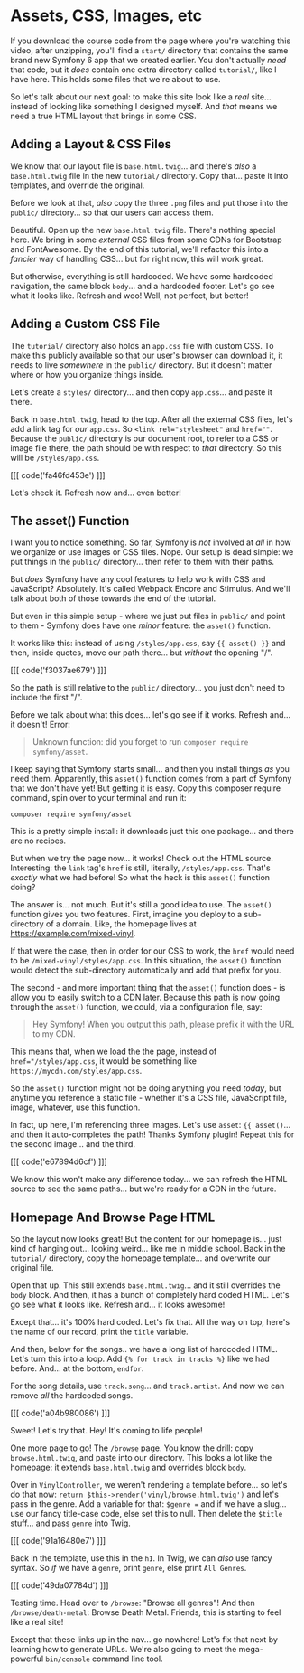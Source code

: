 # Assets, CSS, Images, etc

If you download the course code from the page where you're watching this video,
after unzipping, you'll find a `start/` directory that contains the same brand
new Symfony 6 app that we created earlier. You don't actually *need* that code, but
it *does* contain one extra directory called `tutorial/`, like I have here. This
holds some files that we're about to use.

So let's talk about our next goal: to make this site look like a *real* site...
instead of looking like something I designed myself. And *that* means we need
a true HTML layout that brings in some CSS.

## Adding a Layout & CSS Files

We know that our layout file is `base.html.twig`... and there's *also* a
`base.html.twig` file in the new `tutorial/` directory. Copy that... paste it
into templates, and override the original.

Before we look at that, *also* copy the three `.png` files and put those into
the `public/` directory... so that our users can access them.

Beautiful. Open up the new `base.html.twig` file. There's nothing special here. We
bring in some *external* CSS files from some CDNs for Bootstrap and FontAwesome.
By the end of this tutorial, we'll refactor this into a *fancier* way of handling
CSS... but for right now, this will work great.

But otherwise, everything is still hardcoded. We have some hardcoded navigation,
the same block `body`... and a hardcoded footer. Let's go see what it looks like.
Refresh and woo! Well, not perfect, but better!

## Adding a Custom CSS File

The `tutorial/` directory also holds an `app.css` file with custom CSS. To make
this publicly available so that our user's browser can download it, it needs to live
*somewhere* in the `public/` directory. But it doesn't matter where or how you
organize things inside.

Let's create a `styles/` directory... and then copy `app.css`... and paste it
there.

Back in `base.html.twig`, head to the top. After all the external
CSS files, let's add a link tag for *our* `app.css`. So `<link rel="stylesheet"`
and `href=""`. Because the `public/` directory is our document root, to refer to
a CSS or image file there, the path should be with respect to *that* directory.
So this will be `/styles/app.css`.

[[[ code('fa46fd453e') ]]]

Let's check it. Refresh now and... even better!

## The asset() Function

I want you to notice something. So far, Symfony is *not* involved at *all* in
how we organize or use images or CSS files. Nope. Our setup is dead simple: we
put things in the `public/` directory... then refer to them with their paths.

But *does* Symfony have any cool features to help work with CSS and JavaScript?
Absolutely. It's called Webpack Encore and Stimulus. And we'll talk about both of
those towards the end of the tutorial.

But even in this simple setup - where we just put files in `public/` and point to
them - Symfony does have one *minor* feature: the `asset()` function.

It works like this: instead of using `/styles/app.css`, say `{{ asset() }}` and then,
inside quotes, move our path there... but *without* the opening "/".

[[[ code('f3037ae679') ]]]

So the path is still relative to the `public/` directory... you just don't need
to include the first "/".

Before we talk about what this does... let's go see if it works. Refresh and...
it doesn't! Error:

> Unknown function: did you forget to run `composer require symfony/asset`.

I keep saying that Symfony starts small... and then you install things *as* you need
them. Apparently, this `asset()` function comes from a part of Symfony that we don't
have yet! But getting it is easy. Copy this composer require command, spin over
to your terminal and run it:

```terminal-silent
composer require symfony/asset
```

This is a pretty simple install: it downloads just this one package... and there
are no recipes.

But when we try the page now... it works! Check out the HTML source. Interesting:
the `link` tag's `href` is still, literally, `/styles/app.css`. That's *exactly*
what we had before! So what the heck is this `asset()` function doing?

The answer is... not much. But it's still a good idea to use. The `asset()` function
gives you two features. First, imagine you deploy to a sub-directory of a domain.
Like, the homepage lives at https://example.com/mixed-vinyl.

If that were the case, then in order for our CSS to work, the `href` would need
to be `/mixed-vinyl/styles/app.css`. In this situation, the `asset()`
function would detect the sub-directory automatically and add that prefix for you.

The second - and more important thing that the `asset()` function does - is allow
you to easily switch to a CDN later. Because this path is now going through the
`asset()` function, we could, via a configuration file, say:

> Hey Symfony! When you output this path, please prefix it with the URL
> to my CDN.

This means that, when we load the the page, instead of `href="/styles/app.css`, it
would be something like `https://mycdn.com/styles/app.css`.

So the `asset()` function might not be doing anything you need *today*, but anytime
you reference a static file - whether it's a CSS file, JavaScript file, image,
whatever, use this function.

In fact, up here, I'm referencing three images. Let's use `asset`: `{{ asset()`...
and then it auto-completes the path! Thanks Symfony plugin! Repeat this for the
second image... and the third.

[[[ code('e67894d6cf') ]]]

We know this won't make any difference today... we can refresh the HTML source
to see the same paths... but we're ready for a CDN in the future.

## Homepage And Browse Page HTML

So the layout now looks great! But the content for our homepage is... just kind of
hanging out... looking weird... like me in middle school. Back in the `tutorial/`
directory, copy the homepage template... and overwrite our original file.

Open that up. This still extends `base.html.twig`... and it still overrides the
`body` block. And then, it has a bunch of completely hard coded HTML. Let's go see
what it looks like. Refresh and... it looks awesome!

Except that... it's 100% hard coded. Let's fix that. All the way on top,
here's the name of our record, print the `title` variable.

And then, below for the songs.. we have a long list of hardcoded HTML.
Let's turn this into a loop. Add `{% for track in tracks %}` like we had before.
And... at the bottom, `endfor`.

For the song details, use `track.song`... and `track.artist`. And now we can
remove *all* the hardcoded songs.

[[[ code('a04b980086') ]]]

Sweet! Let's try that. Hey! It's coming to life people!

One more page to go! The `/browse` page. You know the drill: copy `browse.html.twig`,
and paste into our directory. This looks a lot like the homepage: it extends
`base.html.twig` and overrides block `body`.

Over in `VinylController`, we weren't rendering a template before... so let's do
that now: `return $this->render('vinyl/browse.html.twig')` and let's pass in the
genre. Add a variable for that: `$genre =` and if we have a slug... use our fancy
title-case code, else set this to null. Then delete the `$title` stuff... and pass
`genre` into Twig.

[[[ code('91a16480e7') ]]]

Back in the template, use this in the `h1`. In Twig, we can *also* use fancy
syntax. So *if* we have a `genre`, print `genre`, else print `All Genres`.

[[[ code('49da07784d') ]]]

Testing time. Head over to `/browse`: "Browse all genres"! And then
`/browse/death-metal`: Browse Death Metal. Friends, this is starting to feel like
a real site!

Except that these links up in the nav... go nowhere! Let's fix that next by
learning how to generate URLs. We're also going to meet the mega-powerful
`bin/console` command line tool.
